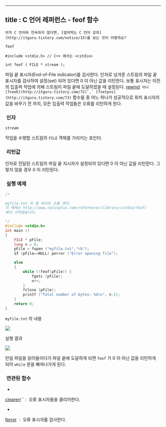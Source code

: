 ----------------
title : C 언어 레퍼런스 - feof 함수
--------------



```warning
아직 C 언어와 친숙하지 않다면, [씹어먹는 C 언어 강좌](http://itguru.tistory.com/notice/15)를 보는 것이 어떻까요?

```

`feof`



```info
#include <stdio.h> // C++ 에서는 <cstdio>

int feof ( FILE * stream );
```


파일 끝 표시자(End-of-File indicator)를 검사한다.
인자로 넘겨준 스트림의 파일 끝 표시자를 검사하여 설정(set) 되어 있다면 0 이 아닌 값을 리턴한다.
보통 표시자는 이전의 입출력 작업에 의해 스트림이 파일 끝에 도달하였을 때 설정된다.
 [rewind](http://itguru.tistory.com/75)`` 이나 [fseek](http://itguru.tistory.com/72)`,` [fsetpos](http://itguru.tistory.com/73)`` 함수들 중 어느 하나가 성공적으로 위치 표시자의 값을 바꾸기 전 까지, 모든 입출력 작업들은 오류를 리턴하게 된다.



###  인자




`stream`

작업을 수행할 스트림의 `FILE` 객체를 가리키는 포인터.



###  리턴값




인자로 전달된 스트림의 파일 끝 지시자가 설정되어 있다면 0 이 아닌 값을 리턴한다.
그렇지 않을 경우 0 이 리턴된다.



###  실행 예제


```cpp
/*

myfile.txt 의 총 바이트 수를 센다.
이 예제는 http://www.cplusplus.com/reference/clibrary/cstdio/feof/
에서 가져왔습니다.

*/
#include <stdio.h>
int main ()
{
    FILE * pFile;
    long n = 0;
    pFile = fopen ("myfile.txt","rb");
    if (pFile==NULL) perror ("Error opening file");

    else
    {
        while (!feof(pFile)) {
            fgetc (pFile);
            n++;
        }
        fclose (pFile);
        printf ("Total number of bytes: %d\n", n-1);
    }
    return 0;
}
```

`myfile.txt` 의 내용


![](http://img1.daumcdn.net/thumb/R1920x0/?fname=http%3A%2F%2Fcfile21.uf.tistory.com%2Fimage%2F145B2A1B4B6EEADA2826C0)

실행 결과


![](http://img1.daumcdn.net/thumb/R1920x0/?fname=http%3A%2F%2Fcfile22.uf.tistory.com%2Fimage%2F135DE91B4B6EEADA159C42)

만일 파일을 읽어들이다가 파일 끝에 도달하게 되면 `feof` 가 0 이 아닌 값을 리턴하게 되어 `while` 문을 빠져나가게 된다.



###  연관된 함수



* 

 [clearerr](http://itguru.tistory.com/50)`` :  오류 표시자들을 클리어한다.


* 
 [ferror](http://itguru.tistory.com/52)  :  오류 표시자를 검사한다.







